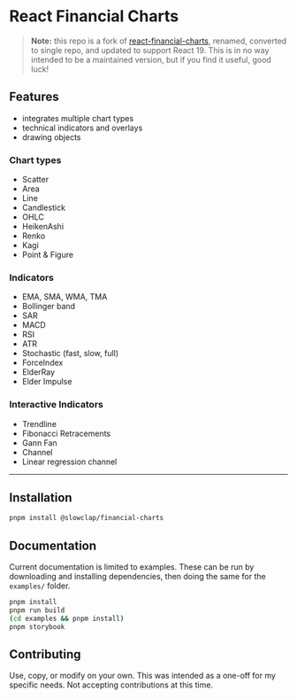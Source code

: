 # React Financial Charts

> **Note:** this repo is a fork of [react-financial-charts](https://github.com/react-financial/react-financial-charts), renamed, converted to single repo, and updated to support React 19. This is in no way intended to be a maintained version, but if you find it useful, good luck!

## Features

- integrates multiple chart types
- technical indicators and overlays
- drawing objects

### Chart types

- Scatter
- Area
- Line
- Candlestick
- OHLC
- HeikenAshi
- Renko
- Kagi
- Point & Figure

### Indicators

- EMA, SMA, WMA, TMA
- Bollinger band
- SAR
- MACD
- RSI
- ATR
- Stochastic (fast, slow, full)
- ForceIndex
- ElderRay
- Elder Impulse

### Interactive Indicators

- Trendline
- Fibonacci Retracements
- Gann Fan
- Channel
- Linear regression channel

---

## Installation

```sh
pnpm install @slowclap/financial-charts
```

## Documentation

Current documentation is limited to examples. These can be run by downloading and installing dependencies, then 
doing the same for the `examples/` folder.
```sh
pnpm install
pnpm run build
(cd examples && pnpm install)
pnpm storybook
```

## Contributing

Use, copy, or modify on your own. This was intended as a one-off for my specific needs. Not accepting contributions
at this time.